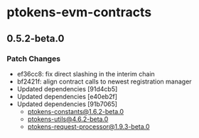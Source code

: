 # ptokens-evm-contracts

## 0.5.2-beta.0

### Patch Changes

- ef36cc8: fix direct slashing in the interim chain
- bf2421f: align contract calls to newest registration manager
- Updated dependencies [91d4cb5]
- Updated dependencies [e40eb2f]
- Updated dependencies [91b7065]
  - ptokens-constants@1.6.2-beta.0
  - ptokens-utils@4.6.2-beta.0
  - ptokens-request-processor@1.9.3-beta.0
